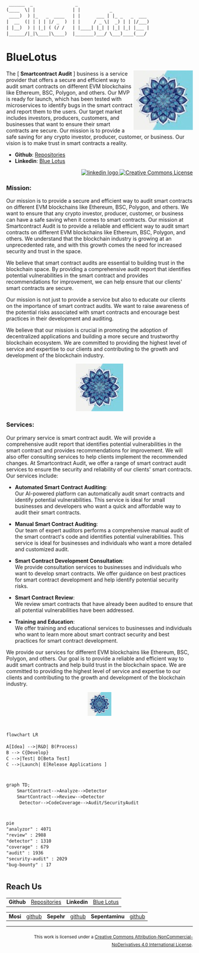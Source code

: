```ascii
 ______  _                _                           
(____  \| |              | |           _              
 ____)  ) |_   _  ____   | |      ___ | |_ _   _  ___ 
|  __  (| | | | |/ _  )  | |     / _ \|  _) | | |/___)
| |__)  ) | |_| ( (/ /   | |____| |_| | |_| |_| |___ |
|______/|_|\____|\____)  |_______)___/ \___)____(___/ 
```

# BlueLotus

<img src="https://github.com/blue-lotus-org/.github/blob/main/profile/BlueLotus.jpg" align="right"
     alt="BlueLotus" width="160" height="160">

The [ **Smartcontract Audit** ] business is a service provider that offers a secure and efficient way to audit smart contracts on different EVM blockchains like Ethereum, BSC, Polygon, and others. Our MVP is ready for launch, which has been tested with microservices to identify bugs in the smart contract and report them to the users. Our target market includes investors, producers, customers, and businesses that want to ensure their smart contracts are secure. Our mission is to provide a safe saving for any crypto investor, producer, customer, or business. Our vision is to make trust in smart contracts a reality.

- **Github**: [Repositories](https://github.com/blue-lotus-org)
- **Linkedin**: [Blue Lotus](https://www.linkedin.com/company/bluelotus-corp)
<div align="right">
  <a href="https://www.linkedin.com/company/bluelotus-corp" target="_blank">
    <img src="https://raw.githubusercontent.com/maurodesouza/profile-readme-generator/master/src/assets/icons/social/linkedin/default.svg" width="52" height="40" alt="linkedin logo"  />
  </a>
     <a rel="license" href="http://creativecommons.org/licenses/by-nc-nd/4.0/">
          <img alt="Creative Commons License" style="border-width:0" src="https://i.creativecommons.org/l/by-nc-nd/4.0/88x31.png" />
     </a>
</div>

### Mission:
Our mission is to provide a secure and efficient way to audit smart contracts on different EVM blockchains like Ethereum, BSC, Polygon, and others. We want to ensure that any crypto investor, producer, customer, or business can have a safe saving when it comes to smart contracts.
Our mission at Smartcontract Audit is to provide a reliable and efficient way to audit smart contracts on different EVM blockchains like Ethereum, BSC, Polygon, and others. We understand that the blockchain industry is growing at an unprecedented rate, and with this growth comes the need for increased security and trust in the space.

We believe that smart contract audits are essential to building trust in the blockchain space. By providing a comprehensive audit report that identifies potential vulnerabilities in the smart contract and provides recommendations for improvement, we can help ensure that our clients' smart contracts are secure.

Our mission is not just to provide a service but also to educate our clients on the importance of smart contract audits. We want to raise awareness of the potential risks associated with smart contracts and encourage best practices in their development and auditing.

We believe that our mission is crucial in promoting the adoption of decentralized applications and building a more secure and trustworthy blockchain ecosystem. We are committed to providing the highest level of service and expertise to our clients and contributing to the growth and development of the blockchain industry.

<p align="center">
  <a href="https://github.com/blue-lotus-org">
    <img src="https://github.com/blue-lotus-org/.github/blob/main/profile/BlueLotus.jpg"
         alt="BlueLotus" width="128" height="128">
  </a>
</p>

### Services:
Our primary service is smart contract audit. We will provide a comprehensive audit report that identifies potential vulnerabilities in the smart contract and provides recommendations for improvement. We will also offer consulting services to help clients implement the recommended changes.
At Smartcontract Audit, we offer a range of smart contract audit services to ensure the security and reliability of our clients' smart contracts. Our services include:

- **Automated Smart Contract Auditing**:\
Our AI-powered platform can automatically audit smart contracts and identify potential vulnerabilities. This service is ideal for small businesses and developers who want a quick and affordable way to audit their smart contracts.

- **Manual Smart Contract Auditing**:\
Our team of expert auditors performs a comprehensive manual audit of the smart contract's code and identifies potential vulnerabilities. This service is ideal for businesses and individuals who want a more detailed and customized audit.

- **Smart Contract Development Consultation**:\
We provide consultation services to businesses and individuals who want to develop smart contracts. We offer guidance on best practices for smart contract development and help identify potential security risks.

- **Smart Contract Review**:\
We review smart contracts that have already been audited to ensure that all potential vulnerabilities have been addressed.

- **Training and Education**:\
We offer training and educational services to businesses and individuals who want to learn more about smart contract security and best practices for smart contract development.

We provide our services for different EVM blockchains like Ethereum, BSC, Polygon, and others. Our goal is to provide a reliable and efficient way to audit smart contracts and help build trust in the blockchain space. We are committed to providing the highest level of service and expertise to our clients and contributing to the growth and development of the blockchain industry.

<p align="center">
  <a href="https://github.com/blue-lotus-org">
    <img src="https://github.com/blue-lotus-org/.github/blob/main/profile/BlueLotus.jpg"
         alt="BlueLotus" width="64" height="64">
  </a>
</p>

[GitHub]: https://github.com/blue-lotus-org
[Linkedin]: https://github.com/blue-lotus-org

#

```mermaid
flowchart LR

A[Idea] -->|R&D| B(Process)
B --> C{Develop}
C -->|Test| D[Beta Test]
C -->|Launch| E[Release Applications ]
```

#

```mermaid
graph TD;
    SmartContract-->Analyze-->Detector
    SmartContract-->Review-->Detector
     Detector-->CodeCoverage-->Audit/SecurityAudit
```

#

```mermaid
pie
"analyzor" : 4071
"review" : 2988
"detector" : 1310
"coverage" : 679
"audit" : 1936
"security-audit" : 2029
"bug-bounty" : 17
```

#

## Reach Us

|||||
| --- | --- | --- | --- |
| **Github** | [Repositories](https://github.com/blue-lotus-org) | **Linkedin** | [Blue Lotus](https://www.linkedin.com/company/bluelotus-corp) |

|||||||
| --- | --- | --- | --- | --- | --- |
| **Mosi** | [github](https://github.com/mosi-sol) | **Sepehr** | [github](https://github.com/sepehr310) | **Sepentaminu** | [github](https://github.com/sepentaminu) |

---

<div align="right">
     <sub>
          This work is licensed under a <a rel="license" href="http://creativecommons.org/licenses/by-nc-nd/4.0/">Creative Commons Attribution-NonCommercial-NoDerivatives 4.0 International License</a>.
     </sub>
</div>
